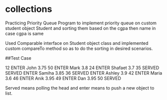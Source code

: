 # collections
Practicing Priority Queue Program to implement priority queue on custom student object Student and sorting them based on the cgpa then name in case cgpa is same 

Used Comparable interface on Student object class and implemented custom compareTo method so as to do the sorting in desired scenarios.

##Test Case

12
ENTER John 3.75 50
ENTER Mark 3.8 24
ENTER Shafaet 3.7 35
SERVED
SERVED
ENTER Samiha 3.85 36
SERVED
ENTER Ashley 3.9 42
ENTER Maria 3.6 46
ENTER Anik 3.95 49
ENTER Dan 3.95 50
SERVED

Served means polling the head and enter means to push a new object to list.

